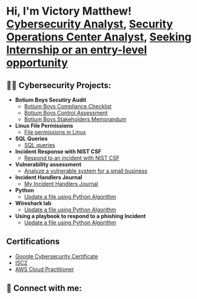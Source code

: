 <h1>Hi, I'm Victory Matthew! <br/><a href="https://www.linkedin.com/in/victory-matthew/">Cybersecurity Analyst</a>, <a href="https://www.linkedin.com/in/victory-matthew/">Security Operations Center Analyst</a>, <a href="https://www.linkedin.com/in/victory-matthew/">Seeking Internship or an entry-level opportunity</a></h1>

<h2>👨‍💻 Cybersecurity Projects:</h2>

- <b>Botium Boys Secutiry Audit</b>
   - [Botium Boys Compliance Checklist](https://github.com/VictoryMatthew/BotiumBoysComplianceChecklist-/tree/main)
   - [Botium Boys Control Assessment](https://github.com/VictoryMatthew/BotiumBoysControlAssessment)
   - [Botium Boys Stakeholders Memorandum](https://github.com/VictoryMatthew/StakeholdersMemorandum)
- <b>Linux File Permissions</b>
   - [File permissions in Linux](https://github.com/VictoryMatthew/LinuxFilePermissions)
- <b>SQL Queries</b>
  - [SQL queries](https://github.com/VictoryMatthew/SQLQuerieslab)
- <b>Incident Response with NIST CSF</b>
  - [Respond to an incident with NIST CSF](https://github.com/VictoryMatthew/IncidentResponceWithNISTCSF)
- <b>Vulnerability assessment</b>
  - [Analyze a vulnerable system for a small business](https://github.com/VictoryMatthew/VulnerabilityAssessment)
- <b>Incident Handlers Journal</b>
  - [My Incident Handlers Journal](https://github.com/VictoryMatthew/MyIncidentHandlersJournal)
- <b>Python</b>
  - [Update a file using Python Algorithm](https://github.com/VictoryMatthew/PythonProjects)
- <b>Wireshark lab</b>
  - [Update a file using Python Algorithm](https://github.com/VictoryMatthew/Wireshark)
- <b>Using a playbook to respond to a phishing Incident</b>
  - [Update a file using Python Algorithm](https://github.com/VictoryMatthew/UseAPlayBookToRespondToAPhishingIncident)


<h2> Certifications</h2>

- [Google Cybersecurity Certificate](https://coursera.org/share/fcad42e19e19ea6acd98a61687a0e9a8)
- [ISC2](https://www.credly.com/badges/aedbe1b4-4186-41c2-be6a-c455010a6b03/public_url)
- [AWS Cloud Practitioner](https://github.com/VictoryMatthew/AWSCloudPractitioner)
  
<h2> 🤳 Connect with me:</h2>

[linkedin]: https://linkedin.com/in/victory-matthew
